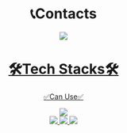 <div align="center"> <h1>📞Contacts</h1></div>
<div align="center"><a href="https://www.instagram.com/ksh_3013">
    <img 
        src="http://img.shields.io/badge/-Instagram-black?style=flat&logo=Instagram&link=https://www.instagram.com/ksh_3013"
        style="height : auto; margin-left : 10px; margin-right : 10px;"/>
</div>
<div align=center><h1>🛠️Tech Stacks🛠️</h1>

<div align=center>    
✅Can Use✅
<p>

<img src="https://img.shields.io/badge/java-007396?style=for-the-badge&logo=java&logoColor=white"><br>
<img src="https://img.shields.io/badge/html5-E34F26?style=for-the-badge&logo=html5&logoColor=white">
<img src="https://img.shields.io/badge/css-1572B6?style=for-the-badge&logo=css3&logoColor=white"> 
<img src="https://img.shields.io/badge/javascript-F7DF1E?style=for-the-badge&logo=javascript&logoColor=black"> 
</p>
<p>

